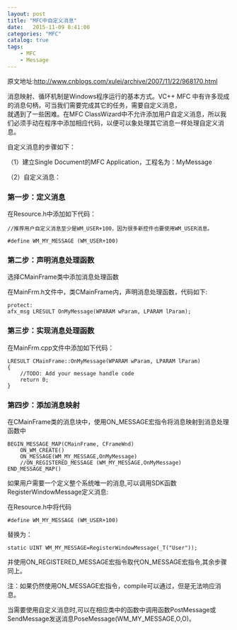 ```yaml
---
layout: post
title: "MFC中自定义消息"
date:   2015-11-09 8:41:00 
categories: "MFC"
catalog: true
tags: 
    - MFC
	- Message
---
```




原文地址:http://www.cnblogs.com/xulei/archive/2007/11/22/968170.html   

消息映射、循环机制是Windows程序运行的基本方式。VC++ MFC 中有许多现成的消息句柄，可当我们需要完成其它的任务，需要自定义消息，   
就遇到了一些困难。在MFC ClassWizard中不允许添加用户自定义消息，所以我们必须手动在程序中添加相应代码，以便可以象处理其它消息一样处理自定义消息。   

自定义消息的步骤如下：   

（1）建立Single Document的MFC Application，工程名为：MyMessage   

（2）自定义消息：   

### 第一步：定义消息

在Resource.h中添加如下代码：   

	//推荐用户自定义消息至少是WM_USER+100，因为很多新控件也要使用WM_USER消息。

	#define WM_MY_MESSAGE (WM_USER+100)
		
### 第二步：声明消息处理函数

选择CMainFrame类中添加消息处理函数   

在MainFrm.h文件中，类CMainFrame内，声明消息处理函数，代码如下:   

	protect:
	afx_msg LRESULT OnMyMessage(WPARAM wParam, LPARAM lParam); 
		
### 第三步：实现消息处理函数

在MainFrm.cpp文件中添加如下代码：   

	LRESULT CMainFrame::OnMyMessage(WPARAM wParam, LPARAM lParam)
	{
		//TODO: Add your message handle code
		return 0;
	}
		
### 第四步：添加消息映射

在CMainFrame类的消息块中，使用ON_MESSAGE宏指令将消息映射到消息处理函数中   

	BEGIN_MESSAGE_MAP(CMainFrame, CFrameWnd)
		ON_WM_CREATE()
		ON_MESSAGE(WM_MY_MESSAGE,OnMyMessage)
		//ON_REGISTERED_MESSAGE (WM_MY_MESSAGE,OnMyMessage)
	END_MESSAGE_MAP()

如果用户需要一个定义整个系统唯一的消息,可以调用SDK函数RegisterWindowMessage定义消息:   

在Resource.h中将代码   

	#define WM_MY_MESSAGE (WM_USER+100)

替换为：   

	static UINT WM_MY_MESSAGE=RegisterWindowMessage(_T("User"));

并使用ON_REGISTERED_MESSAGE宏指令取代ON_MESSAGE宏指令,其余步骤同上。   

注：如果仍然使用ON_MESSAGE宏指令，compile可以通过，但是无法响应消息。   

当需要使用自定义消息时,可以在相应类中的函数中调用函数PostMessage或SendMessage发送消息PoseMessage(WM_MY_MESSAGE,O,O)。